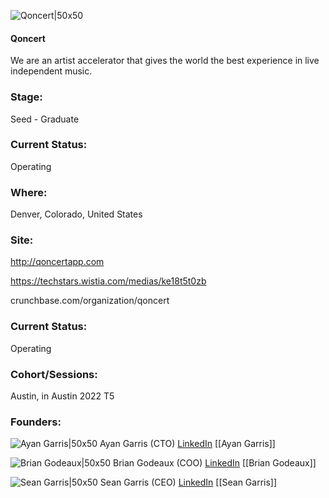 

![Qoncert|50x50](https://res.cloudinary.com/crunchbase-production/image/upload/aubl2hbnr5rwssxvjuen)

#### Qoncert
We are an artist accelerator that gives the world the best experience in live independent music.

### Stage: 
Seed - Graduate 

### Current Status: 
Operating

### Where:
Denver, Colorado, United States

### Site:
http://qoncertapp.com

https://techstars.wistia.com/medias/ke18t5t0zb

crunchbase.com/organization/qoncert

### Current Status: 
Operating

### Cohort/Sessions: 
Austin, in Austin 2022 T5

### Founders: 

![Ayan Garris|50x50](https://www.f6s.com/static-resource/images/profile-placeholder-user.jpg) Ayan Garris (CTO) [LinkedIn](https://linkedin.com/in/ayangarris) [[Ayan Garris]]

![Brian Godeaux|50x50]() Brian Godeaux (COO) [LinkedIn](https://) [[Brian Godeaux]]

![Sean Garris|50x50]() Sean Garris (CEO) [LinkedIn](https://linkedin.com/in/sean-murphy-6791181) [[Sean Garris]]


